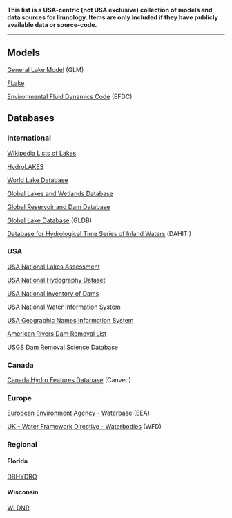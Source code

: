 **This list is a USA-centric (not USA exclusive) collection of models and data sources for limnology. Items are only included if they have publicly available data or source-code.**

----
## Models

[General Lake Model](http://aed.see.uwa.edu.au/research/models/GLM/) (GLM)

[FLake](http://www.flake.igb-berlin.de/)

[Environmental Fluid Dynamics Code](https://www.epa.gov/exposure-assessment-models/environment-fluid-dynamics-code-efdc-download-page) (EFDC) 

## Databases

### International
[Wikipedia Lists of Lakes](https://en.wikipedia.org/wiki/Lists_of_lakes)

[HydroLAKES](http://hydrosheds.org/page/hydrolakes)

[World Lake Database](http://wldb.ilec.or.jp/)

[Global Lakes and Wetlands Database](http://wp.geog.mcgill.ca/hydrolab/glwd/)

[Global Reservoir and Dam Database](http://wp.geog.mcgill.ca/hydrolab/grand/)

[Global Lake Database](http://www.flake.igb-berlin.de/ep-data.shtml) (GLDB)

[Database for Hydrological Time Series of Inland Waters](http://dahiti.dgfi.tum.de/en/) (DAHITI)

### USA

[USA National Lakes Assessment](https://www.epa.gov/national-aquatic-resource-surveys/nla)

[USA National Hydography Dataset](http://nhd.usgs.gov/data.html)

[USA National Inventory of Dams](http://nid.usace.army.mil/)

[USA National Water Information System](https://waterdata.usgs.gov/nwis)

[USA Geographic Names Information System](https://geonames.usgs.gov/domestic/)

[American Rivers Dam Removal List](https://www.americanrivers.org/threats-solutions/restoring-damaged-rivers/dam-removal-map/)

[USGS Dam Removal Science Database](https://www.sciencebase.gov/catalog/item/55071bf9e4b02e76d757c076)

### Canada

[Canada Hydro Features Database](http://geogratis.gc.ca/api/en/nrcan-rncan/ess-sst/23387971-b6d3-4ded-a40b-c8e832b4ea08.html) (Canvec)

### Europe

[European Environment Agency - Waterbase](http://www.eea.europa.eu/data-and-maps/data/waterbase-water-quality/) (EEA)

[UK - Water Framework Directive - Waterbodies](https://data.gov.uk/dataset/wfd-lake-waterbodies-cycle-21) (WFD)

### Regional
#### Florida

[DBHYDRO](http://sfwmd.gov/dbhydro)

#### Wisconsin
[WI DNR](http://dnr.wi.gov/lakes)

